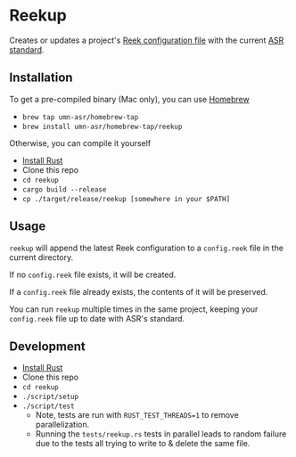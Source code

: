 # Reekup

Creates or updates a project's [Reek configuration file](https://github.com/troessner/reek) with the current [ASR standard](https://github.com/umn-asr/dotfiles/blob/master/reek).

## Installation

To get a pre-compiled binary (Mac only), you can use [Homebrew](https://brew.sh/)

- `brew tap umn-asr/homebrew-tap`
- `brew install umn-asr/homebrew-tap/reekup`

Otherwise, you can compile it yourself

- [Install Rust](https://www.rust-lang.org/en-US/)
- Clone this repo
- `cd reekup`
- `cargo build --release`
- `cp ./target/release/reekup [somewhere in your $PATH]`

## Usage

`reekup` will append the latest Reek configuration to a `config.reek` file in the current directory.

If no `config.reek` file exists, it will be created.

If a `config.reek` file already exists, the contents of it will be preserved.

You can run `reekup` multiple times in the same project, keeping your `config.reek` file up to date with ASR's standard.

## Development

- [Install Rust](https://www.rust-lang.org/en-US/)
- Clone this repo
- `cd reekup`
- `./script/setup`
- `./script/test`
    - Note, tests are run with `RUST_TEST_THREADS=1` to remove parallelization.
    - Running the `tests/reekup.rs` tests in parallel leads to random failure due to the tests all trying to write to & delete the same file.
